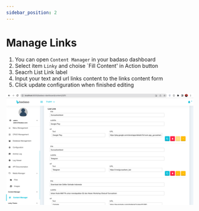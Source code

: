 ```yaml
---
sidebar_position: 2
---
```


# Manage Links 

1. You can open `Content Manager` in your badaso dashboard
2. Select item `Linky` and choise `Fill Content' in Action button
3. Seacrh List Link label
4. Input your text and url links content to the links content form
5. Click update configuration when finished editing

<p align="center">
  <a href="">
    <img src="/img/links-content.png" alt="" />
  </a>
</p>
